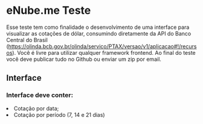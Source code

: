 <h1>eNube.me Teste</h1>

Esse teste tem como finalidade o desenvolvimento de uma interface para visualizar as
cotações de dólar, consumindo diretamente da API do Banco Central do Brasil
(https://olinda.bcb.gov.br/olinda/servico/PTAX/versao/v1/aplicacao#!/recursos).
Você é livre para utilizar qualquer framework frontend.
Ao final do teste você deve publicar tudo no Github ou enviar um zip por email.

<h2>Interface</h2>
<h3>Interface deve conter:</h3>
 <li>Cotação por data;</li>
<li>Cotação por período (7, 14 e 21 dias)</li>
